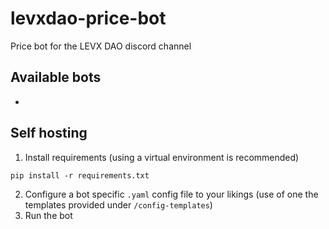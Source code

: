 # levxdao-price-bot
Price bot for the LEVX DAO discord channel

## Available bots
* 

## Self hosting
1) Install requirements (using a virtual environment is recommended)
```
pip install -r requirements.txt
```
2) Configure a bot specific `.yaml` config file to your likings (use of one the templates provided under `/config-templates`)
3) Run the bot